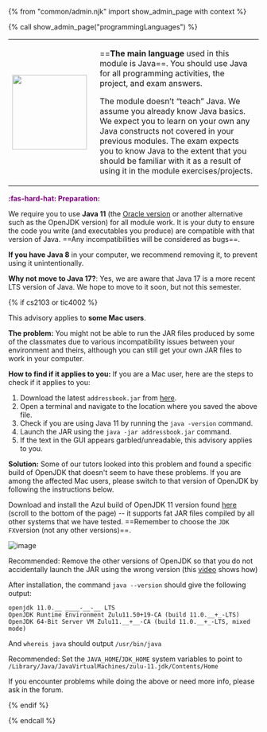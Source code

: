 {% from "common/admin.njk" import show_admin_page with context %}

{% call show_admin_page("programmingLanguages") %}
<div id="main">

<table class="two-column-content">
<tbody>
<tr>
<td width="160px">
 <img src="{{baseUrl}}/admin/images/JamesGosling.png" width="150px">
</td>
<td>

==**The main language** used in this module is Java==. You should use
Java for all programming activities, the project, and exam answers.

<span tags="m--cs2103">

The module doesn’t “teach” Java. We assume you already know Java basics.
We expect you to learn on your own any Java constructs not covered in your previous modules.
The exam expects you to know Java to the extent that you should be familiar with it as a result of using it in the module exercises/projects.
</span>

</td>
</tr>
</tbody>
</table>

<box>

<span style="color:purple">**:fas-hard-hat: Preparation:**</span>

We require you to use **Java 11** (the [Oracle version](https://www.oracle.com/java/technologies/downloads/#java11) or another alternative such as the OpenJDK version) for all module work. It is your duty to ensure the code you write (and executables you produce) are compatible with that version of Java. ==Any incompatibilities will be considered as bugs==.

**If you have Java 8** in your computer, we recommend removing it, to prevent using it unintentionally.

**Why not move to Java 17?**: Yes, we are aware that Java 17 is a more recent LTS version of Java. We hope to move to it soon, but not this semester.

{% if cs2103 or tic4002 %}

<panel type="danger" header="[IMPORTANT] Advisory for :fab-apple: Mac users" expanded >

This advisory applies to **some Mac users**.

**The problem:** You might not be able to run the JAR files produced by some of the classmates due to various incompatibility issues between your environment and theirs, although you can still get your own JAR files to work in your computer.

**How to find if it applies to you:** If you are a Mac user, here are the steps to check if it applies to you:

1. Download the latest `addressbook.jar` from [here](https://github.com/se-edu/addressbook-level3/releases).
1. Open a terminal and navigate to the location where you saved the above file.
1. Check if you are using Java 11 by running the `java -version` command.
1. Launch the JAR using the `java -jar addressbook.jar` command.
1. If the text in the GUI appears garbled/unreadable, this advisory applies to you.

**Solution:** Some of our tutors looked into this problem and found a specific build of OpenJDK that doesn't seem to have these problems. If you are among the affected Mac users, please switch to that version of OpenJDK by following the instructions below.

Download and install the Azul build of OpenJDK 11 version found [here](https://www.azul.com/downloads/?version=java-11-lts&os=macos&architecture=arm-64-bit&package=jdk-fx) (scroll to the bottom of the page) -- it supports fat JAR files compiled by all other systems that we have tested. ==Remember to choose the `JDK FX`version (not any other versions)==.

![image](https://user-images.githubusercontent.com/1673303/133399726-93f98ee4-6efb-4f37-830d-46a72298ab49.png)

Recommended: Remove the other versions of OpenJDK so that you do not accidentally launch the JAR using the wrong version (this [video](https://www.youtube.com/watch?v=wwV_L3lKYYw) shows how)

After installation, the command `java --version` should give the following output:
```{.no-line-numbers}
openjdk 11.0.__ ____-__-__ LTS
OpenJDK Runtime Environment Zulu11.50+19-CA (build 11.0.__+_-LTS)
OpenJDK 64-Bit Server VM Zulu11.__+__-CA (build 11.0.__+_-LTS, mixed mode)
```

And `whereis java` should output `/usr/bin/java`

Recommended: Set the `JAVA_HOME`/`JDK_HOME` system variables to point to `/Library/Java/JavaVirtualMachines/zulu-11.jdk/Contents/Home`

If you encounter problems while doing the above or need more info, please ask in the forum.
</panel>



{% endif %}
</box>

</div>

{% endcall %}
